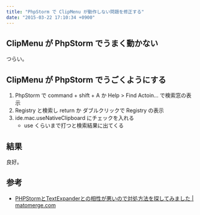 ```yaml
---
title: "PhpStorm で ClipMenu が動作しない問題を修正する"
date: "2015-03-22 17:10:34 +0900"
---
```


## ClipMenu が PhpStorm でうまく動かない

つらい。

## ClipMenu が PhpStorm でうごくようにする

1. PhpStorm で command + shift + A か Help > Find Actoin... で検索窓の表示
2. Registry と検索し return か ダブルクリックで Registry の表示
3. ide.mac.useNativeClipboard にチェックを入れる
    - use くらいまで打つと検索結果に出てくる

## 結果

良好。

## 参考

- [PHPStormとTextExpanderとの相性が悪いので対処方法を探してみました | matomerge.com](http://matomerge.com/phpstorm-is-incompatible-with-textexpander/)
